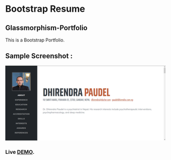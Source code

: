 # Bootstrap Resume

## Glassmorphism-Portfolio
This is a Bootstrap Portfolio.

## Sample Screenshot :
<p align="center">
  <img  src="/assets/img/screenshot.png">

### **Live [DEMO](https://paudeldhirendra.github.io/Bootstrap/)**.
